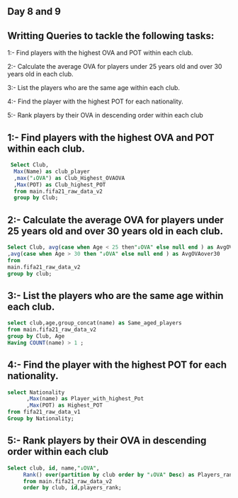 ## Day 8 and 9

##  Writting Queries to tackle the following tasks:
1:- Find players with the highest OVA and POT within each club.

2:- Calculate the average OVA for players under 25 years old and over 30 years old in each club.

3:- List the players who are the same age within each club.

4:- Find the player with the highest POT for each nationality.

5:- Rank players by their OVA in descending order within each club

##  1:- Find players with the highest OVA and POT within each club.
```SQL
 Select Club,
  Max(Name) as club_player
  ,max("↓OVA") as Club_Highest_OVAOVA
  ,Max(POT) as Club_highest_POT
  from main.fifa21_raw_data_v2 
  group by Club;
```
##   2:- Calculate the average OVA for players under 25 years old and over 30 years old in each club.
```SQL
Select Club, avg(case when Age < 25 then"↓OVA" else null end ) as AvgOVAunder25
,avg(case when Age > 30 then "↓OVA" else null end ) as AvgOVAover30
from
main.fifa21_raw_data_v2 
group by club;
```
##  3:- List the players who are the same age within each club.
```SQL 
select club,age,group_concat(name) as Same_aged_players
from main.fifa21_raw_data_v2 
group by Club, Age 
Having COUNT(name) > 1 ;
```
##  4:- Find the player with the highest POT for each nationality.
```SQL
select Nationality
      ,Max(name) as Player_with_highest_Pot
      ,Max(POT) as Highest_POT
from fifa21_raw_data_v1
Group by Nationality;
```
##  5:- Rank players by their OVA in descending order within each club
```SQL
Select club, id, name,"↓OVA",
     Rank() over(partition by club order by "↓OVA" Desc) as Players_rank
     from main.fifa21_raw_data_v2
     order by club, id,players_rank;
  ```
